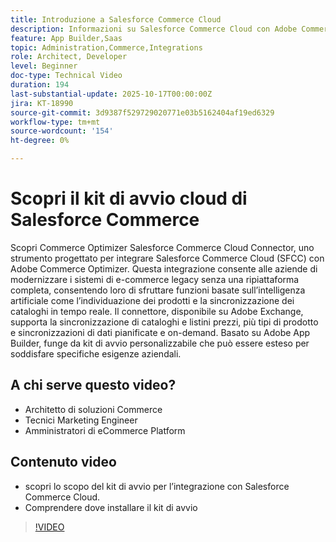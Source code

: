 ```yaml
---
title: Introduzione a Salesforce Commerce Cloud
description: Informazioni su Salesforce Commerce Cloud con Adobe Commerce Optimizer utilizzando il connettore SFC.
feature: App Builder,Saas
topic: Administration,Commerce,Integrations
role: Architect, Developer
level: Beginner
doc-type: Technical Video
duration: 194
last-substantial-update: 2025-10-17T00:00:00Z
jira: KT-18990
source-git-commit: 3d9387f529729020771e03b5162404af19ed6329
workflow-type: tm+mt
source-wordcount: '154'
ht-degree: 0%

---
```



# Scopri il kit di avvio cloud di Salesforce Commerce

Scopri Commerce Optimizer Salesforce Commerce Cloud Connector, uno strumento progettato per integrare Salesforce Commerce Cloud (SFCC) con Adobe Commerce Optimizer. Questa integrazione consente alle aziende di modernizzare i sistemi di e-commerce legacy senza una ripiattaforma completa, consentendo loro di sfruttare funzioni basate sull’intelligenza artificiale come l’individuazione dei prodotti e la sincronizzazione dei cataloghi in tempo reale. Il connettore, disponibile su Adobe Exchange, supporta la sincronizzazione di cataloghi e listini prezzi, più tipi di prodotto e sincronizzazioni di dati pianificate e on-demand. Basato su Adobe App Builder, funge da kit di avvio personalizzabile che può essere esteso per soddisfare specifiche esigenze aziendali.

## A chi serve questo video?

* Architetto di soluzioni Commerce
* Tecnici Marketing Engineer
* Amministratori di eCommerce Platform

## Contenuto video

* scopri lo scopo del kit di avvio per l’integrazione con Salesforce Commerce Cloud.
* Comprendere dove installare il kit di avvio

>[!VIDEO](https://video.tv.adobe.com/v/3476021?captions=ita)
